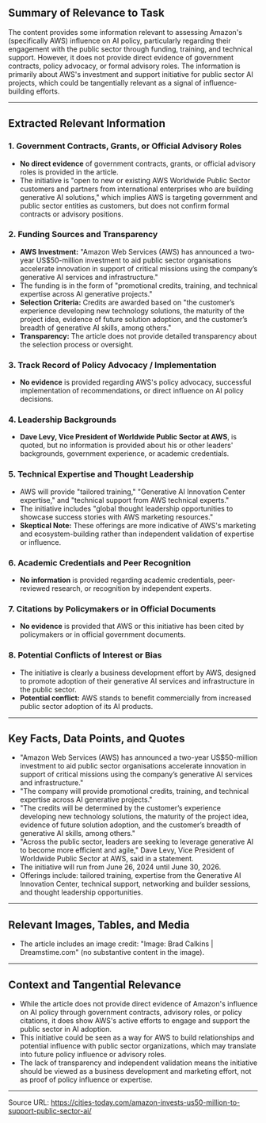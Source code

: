 ## Summary of Relevance to Task

The content provides some information relevant to assessing Amazon's (specifically AWS) influence on AI policy, particularly regarding their engagement with the public sector through funding, training, and technical support. However, it does not provide direct evidence of government contracts, policy advocacy, or formal advisory roles. The information is primarily about AWS's investment and support initiative for public sector AI projects, which could be tangentially relevant as a signal of influence-building efforts.

---

## Extracted Relevant Information

### 1. Government Contracts, Grants, or Official Advisory Roles

- **No direct evidence** of government contracts, grants, or official advisory roles is provided in the article.
- The initiative is "open to new or existing AWS Worldwide Public Sector customers and partners from international enterprises who are building generative AI solutions," which implies AWS is targeting government and public sector entities as customers, but does not confirm formal contracts or advisory positions.

### 2. Funding Sources and Transparency

- **AWS Investment:** "Amazon Web Services (AWS) has announced a two-year US$50-million investment to aid public sector organisations accelerate innovation in support of critical missions using the company’s generative AI services and infrastructure."
- The funding is in the form of "promotional credits, training, and technical expertise across AI generative projects."
- **Selection Criteria:** Credits are awarded based on "the customer’s experience developing new technology solutions, the maturity of the project idea, evidence of future solution adoption, and the customer’s breadth of generative AI skills, among others."
- **Transparency:** The article does not provide detailed transparency about the selection process or oversight.

### 3. Track Record of Policy Advocacy / Implementation

- **No evidence** is provided regarding AWS's policy advocacy, successful implementation of recommendations, or direct influence on AI policy decisions.

### 4. Leadership Backgrounds

- **Dave Levy, Vice President of Worldwide Public Sector at AWS**, is quoted, but no information is provided about his or other leaders' backgrounds, government experience, or academic credentials.

### 5. Technical Expertise and Thought Leadership

- AWS will provide "tailored training," "Generative AI Innovation Center expertise," and "technical support from AWS technical experts."
- The initiative includes "global thought leadership opportunities to showcase success stories with AWS marketing resources."
- **Skeptical Note:** These offerings are more indicative of AWS's marketing and ecosystem-building rather than independent validation of expertise or influence.

### 6. Academic Credentials and Peer Recognition

- **No information** is provided regarding academic credentials, peer-reviewed research, or recognition by independent experts.

### 7. Citations by Policymakers or in Official Documents

- **No evidence** is provided that AWS or this initiative has been cited by policymakers or in official government documents.

### 8. Potential Conflicts of Interest or Bias

- The initiative is clearly a business development effort by AWS, designed to promote adoption of their generative AI services and infrastructure in the public sector.
- **Potential conflict:** AWS stands to benefit commercially from increased public sector adoption of its AI products.

---

## Key Facts, Data Points, and Quotes

- "Amazon Web Services (AWS) has announced a two-year US$50-million investment to aid public sector organisations accelerate innovation in support of critical missions using the company’s generative AI services and infrastructure."
- "The company will provide promotional credits, training, and technical expertise across AI generative projects."
- "The credits will be determined by the customer’s experience developing new technology solutions, the maturity of the project idea, evidence of future solution adoption, and the customer’s breadth of generative AI skills, among others."
- "Across the public sector, leaders are seeking to leverage generative AI to become more efficient and agile," Dave Levy, Vice President of Worldwide Public Sector at AWS, said in a statement.
- The initiative will run from June 26, 2024 until June 30, 2026.
- Offerings include: tailored training, expertise from the Generative AI Innovation Center, technical support, networking and builder sessions, and thought leadership opportunities.

---

## Relevant Images, Tables, and Media

- The article includes an image credit: "Image: Brad Calkins | Dreamstime.com" (no substantive content in the image).

---

## Context and Tangential Relevance

- While the article does not provide direct evidence of Amazon's influence on AI policy through government contracts, advisory roles, or policy citations, it does show AWS's active efforts to engage and support the public sector in AI adoption.
- This initiative could be seen as a way for AWS to build relationships and potential influence with public sector organizations, which may translate into future policy influence or advisory roles.
- The lack of transparency and independent validation means the initiative should be viewed as a business development and marketing effort, not as proof of policy influence or expertise.

---

Source URL: https://cities-today.com/amazon-invests-us50-million-to-support-public-sector-ai/